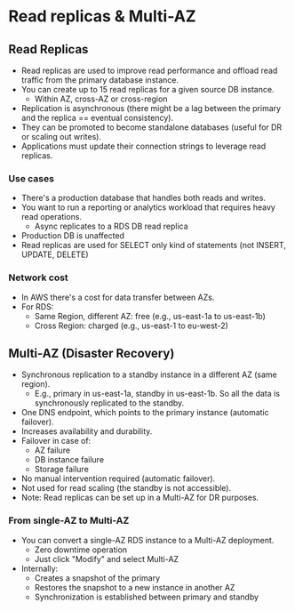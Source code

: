 # Read replicas & Multi-AZ

## Read Replicas

- Read replicas are used to improve read performance and offload read traffic from the primary database instance.
- You can create up to 15 read replicas for a given source DB instance.
  - Within AZ, cross-AZ or cross-region
- Replication is asynchronous (there might be a lag between the primary and the replica == eventual consistency).
- They can be promoted to become standalone databases (useful for DR or scaling out writes).
- Applications must update their connection strings to leverage read replicas.

### Use cases

- There's a production database that handles both reads and writes.
- You want to run a reporting or analytics workload that requires heavy read operations.
  - Async replicates to a RDS DB read replica
- Production DB is unaffected
- Read replicas are used for SELECT only kind of statements (not INSERT, UPDATE, DELETE)

### Network cost

- In AWS there's a cost for data transfer between AZs.
- For RDS:
  - Same Region, different AZ: free (e.g., us-east-1a to us-east-1b)
  - Cross Region: charged (e.g., us-east-1 to eu-west-2)

## Multi-AZ (Disaster Recovery)

- Synchronous replication to a standby instance in a different AZ (same region).
  - E.g., primary in us-east-1a, standby in us-east-1b. So all the data is synchronously replicated to the standby.
- One DNS endpoint, which points to the primary instance (automatic failover).
- Increases availability and durability.
- Failover in case of:
  - AZ failure
  - DB instance failure
  - Storage failure
- No manual intervention required (automatic failover).
- Not used for read scaling (the standby is not accessible).
- Note: Read replicas can be set up in a Multi-AZ for DR purposes.

### From single-AZ to Multi-AZ

- You can convert a single-AZ RDS instance to a Multi-AZ deployment.
  - Zero downtime operation
  - Just click "Modify" and select Multi-AZ
- Internally:
  - Creates a snapshot of the primary
  - Restores the snapshot to a new instance in another AZ
  - Synchronization is established between primary and standby
